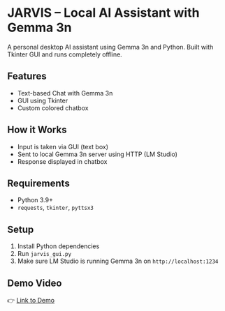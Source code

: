 # JARVIS – Local AI Assistant with Gemma 3n

A personal desktop AI assistant using Gemma 3n and Python. Built with Tkinter GUI and runs completely offline.

## Features
- Text-based Chat with Gemma 3n
- GUI using Tkinter
- Custom colored chatbox

## How it Works
- Input is taken via GUI (text box)
- Sent to local Gemma 3n server using HTTP (LM Studio)
- Response displayed in chatbox

## Requirements
- Python 3.9+
- `requests`, `tkinter`, `pyttsx3`

## Setup
1. Install Python dependencies
2. Run `jarvis_gui.py`
3. Make sure LM Studio is running Gemma 3n on `http://localhost:1234`

## Demo Video
👉 [Link to Demo](YOUR_VIDEO_LINK_HERE)

